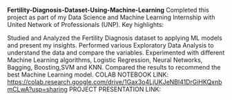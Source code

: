 **Fertility-Diagnosis-Dataset-Using-Machine-Learning**
Completed this project as part of my Data Science and Machine Learning Internship with United Network of Professionals (UNP). Key highlights:

Studied and Analyzed the Fertility Diagnosis dataset to applying ML models and present my insights.
Performed various Exploratory Data Analysis to understand the data and compare the variables.
Experimented with different Machine Learning algorithms, Logistic Regression, Neural Networks, Bagging, Boosting,SVM and KNN.
Compared the results to recommend the best Machine Learning model.
COLAB NOTEBOOK LINK: https://colab.research.google.com/drive/1Gax3o4LjUKJeNBl41DrGiHKQxnbmCLwA?usp=sharing
PROJECT PRESENTATION LINK:
